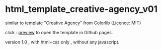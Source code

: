 # html_template_creative-agency_v01

similar to template "Creative Agency" from Colorlib (Licence: MIT)

click : [preview](https://t0ny86.github.io/html_template_creative-agency_v01/) to open the template in Github pages.

version 1.0 , with html+css only , without any javascript.


